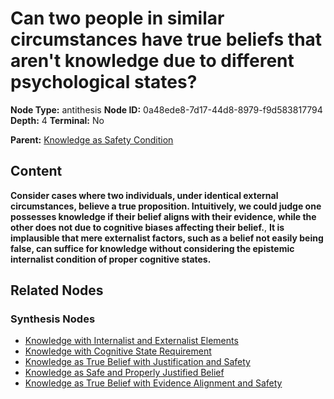 # Can two people in similar circumstances have true beliefs that aren't knowledge due to different psychological states?

**Node Type:** antithesis
**Node ID:** 0a48ede8-7d17-44d8-8979-f9d583817794
**Depth:** 4
**Terminal:** No

**Parent:** [Knowledge as Safety Condition](knowledge-as-safety-condition-synthesis-b69d9034-890f-46ba-81d5-f983893ab9bd.md)

## Content

**Consider cases where two individuals, under identical external circumstances, believe a true proposition. Intuitively, we could judge one possesses knowledge if their belief aligns with their evidence, while the other does not due to cognitive biases affecting their belief.**, **It is implausible that mere externalist factors, such as a belief not easily being false, can suffice for knowledge without considering the epistemic internalist condition of proper cognitive states.**

## Related Nodes

### Synthesis Nodes

- [Knowledge with Internalist and Externalist Elements](knowledge-with-internalist-and-externalist-elements-synthesis-47878bae-5151-40b5-99b4-0f28d66b1f19.md)
- [Knowledge with Cognitive State Requirement](knowledge-with-cognitive-state-requirement-synthesis-10fcf208-a2ed-4987-ac5d-28a03b33141e.md)
- [Knowledge as True Belief with Justification and Safety](knowledge-as-true-belief-with-justification-and-safety-synthesis-b6f17404-044f-4804-b8ed-8291e395ddb9.md)
- [Knowledge as Safe and Properly Justified Belief](knowledge-as-safe-and-properly-justified-belief-synthesis-b503140c-956a-4c2e-a237-7009681a9ed3.md)
- [Knowledge as True Belief with Evidence Alignment and Safety](knowledge-as-true-belief-with-evidence-alignment-and-safety-synthesis-b3f5367a-8834-4c26-ba22-8dc54151ac8f.md)
